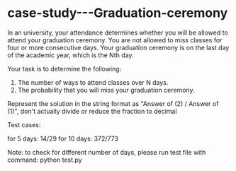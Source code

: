 # case-study---Graduation-ceremony

In an university, your attendance determines whether you will be allowed to attend your graduation ceremony.
You are not allowed to miss classes for four or more consecutive days.
Your graduation ceremony is on the last day of the academic year, which is the Nth day.

Your task is to determine the following:

1. The number of ways to attend classes over N days.
2. The probability that you will miss your graduation ceremony.

Represent the solution in the string format as "Answer of (2) / Answer of (1)", don't actually divide or reduce the fraction to decimal

Test cases:

for 5 days: 14/29
for 10 days: 372/773

Note: to check for different number of days, please run test file with command: python test.py
